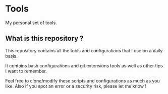 Tools
=====

My personal set of tools.

What is this repository ?
-------------------------

This repository contains all the tools and configurations that I use on a daily basis.

It contains bash configurations and git extensions tools as well as other tips I want to remember.

Feel free to clone/modify these scripts and configurations as much as you like. Also if you spot an error or a security risk, please let me know !
